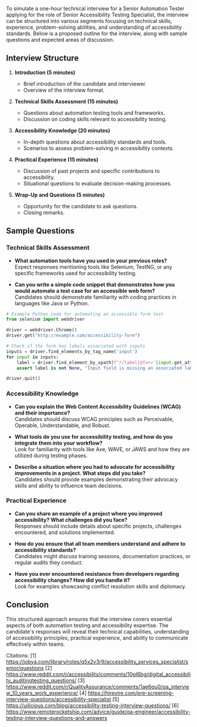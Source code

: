 To simulate a one-hour technical interview for a Senior Automation Tester applying for the role of Senior Accessibility Testing Specialist, the interview can be structured into various segments focusing on technical skills, experience, problem-solving abilities, and understanding of accessibility standards. Below is a proposed outline for the interview, along with sample questions and expected areas of discussion.

## Interview Structure

1. **Introduction (5 minutes)**
   - Brief introduction of the candidate and interviewer.
   - Overview of the interview format.

2. **Technical Skills Assessment (15 minutes)**
   - Questions about automation testing tools and frameworks.
   - Discussion on coding skills relevant to accessibility testing.

3. **Accessibility Knowledge (20 minutes)**
   - In-depth questions about accessibility standards and tools.
   - Scenarios to assess problem-solving in accessibility contexts.

4. **Practical Experience (15 minutes)**
   - Discussion of past projects and specific contributions to accessibility.
   - Situational questions to evaluate decision-making processes.

5. **Wrap-Up and Questions (5 minutes)**
   - Opportunity for the candidate to ask questions.
   - Closing remarks.

## Sample Questions

### Technical Skills Assessment
- **What automation tools have you used in your previous roles?**  
  Expect responses mentioning tools like Selenium, TestNG, or any specific frameworks used for accessibility testing.

- **Can you write a simple code snippet that demonstrates how you would automate a test case for an accessible web form?**  
  Candidates should demonstrate familiarity with coding practices in languages like Java or Python.

```python
# Example Python code for automating an accessible form test
from selenium import webdriver

driver = webdriver.Chrome()
driver.get("http://example.com/accessibility-form")

# Check if the form has labels associated with inputs
inputs = driver.find_elements_by_tag_name('input')
for input in inputs:
    label = driver.find_element_by_xpath(f"//label[@for='{input.get_attribute('id')}']")
    assert label is not None, "Input field is missing an associated label"

driver.quit()
```

### Accessibility Knowledge
- **Can you explain the Web Content Accessibility Guidelines (WCAG) and their importance?**  
  Candidates should discuss WCAG principles such as Perceivable, Operable, Understandable, and Robust.

- **What tools do you use for accessibility testing, and how do you integrate them into your workflow?**  
  Look for familiarity with tools like Axe, WAVE, or JAWS and how they are utilized during testing phases.

- **Describe a situation where you had to advocate for accessibility improvements in a project. What steps did you take?**  
  Candidates should provide examples demonstrating their advocacy skills and ability to influence team decisions.

### Practical Experience
- **Can you share an example of a project where you improved accessibility? What challenges did you face?**  
  Responses should include details about specific projects, challenges encountered, and solutions implemented.

- **How do you ensure that all team members understand and adhere to accessibility standards?**  
  Candidates might discuss training sessions, documentation practices, or regular audits they conduct.

- **Have you ever encountered resistance from developers regarding accessibility changes? How did you handle it?**  
  Look for examples showcasing conflict resolution skills and diplomacy.

## Conclusion
This structured approach ensures that the interview covers essential aspects of both automation testing and accessibility expertise. The candidate's responses will reveal their technical capabilities, understanding of accessibility principles, practical experience, and ability to communicate effectively within teams.

Citations:
[1] https://jobya.com/library/roles/q5x2v3r9/accessibility_services_specialist/senior/questions
[2] https://www.reddit.com/r/accessibility/comments/10pl6bg/digital_accessibility_auditingtesting_questions/
[3] https://www.reddit.com/r/QualityAssurance/comments/1ae6qu0/qa_interview_10_years_work_experience/
[4] https://hirevire.com/pre-screening-interview-questions/accessibility-specialist
[5] https://uilicious.com/blog/accessibility-testing-interview-questions/
[6] https://www.remoterocketship.com/advice/guide/qa-engineer/accessibility-testing-interview-questions-and-answers

